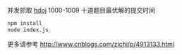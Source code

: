 并发抓取 [hdoj](http://acm.hdu.edu.cn/) 1000-1009 十道题目最优解的提交时间

```bash 
npm install
node index.js
```

更多请参考 <http://www.cnblogs.com/zichi/p/4913133.html>